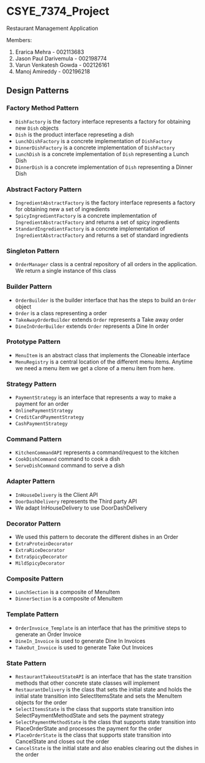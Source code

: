 # CSYE_7374_Project
Restaurant Management Application

Members:
1. Erarica Mehra -	002113683
2. Jason Paul Darivemula -	002198774
3. Varun Venkatesh Gowda - 002126161
4. Manoj Amireddy	- 002196218

## Design Patterns

### Factory Method Pattern
- `DishFactory` is the factory interface represents a factory for obtaining new `Dish` objects
- `Dish` is the product interface represeting a dish
- `LunchDishFactory` is a concrete implementation of `DishFactory`
- `DinnerDishFactory` is a concrete implementation of `DishFactory`
- `LunchDish` is a concrete implementation of `Dish` representing a Lunch Dish
- `DinnerDish` is a concrete implementation of `Dish` representing a Dinner Dish

### Abstract Factory Pattern
- `IngredientAbstractFactory` is the factory interface represents a factory for obtaining new a set of ingredients
- `SpicyIngredientFactory` is a concrete implementation of  `IngredientAbstractFactory` and returns a set of spicy ingredients
- `StandardIngredientFactory` is a concrete implementation of  `IngredientAbstractFactory` and returns a set of standard ingredients

### Singleton Pattern
- `OrderManager` class is a central repository of all orders in the application. We return a single instance of this class

### Builder Pattern
- `OrderBuilder` is the builder interface that has the steps to build an `Order` object
- `Order` is a class representing a order
- `TakeAwayOrderBuilder` extends `Order` represents a Take away order
- `DineInOrderBuilder` extends `Order` represents a Dine In order

### Prototype Pattern 
- `MenuItem` is an abstract class that implements the Cloneable interface
- `MenuRegistry` is a central location of the different menu items. Anytime we need a menu item we get a clone of a menu item from here.

### Strategy Pattern 
- `PaymentStrategy` is an interface that represents a way to make a payment for an order
- `OnlinePaymentStrategy`
- `CreditCardPaymentStrategy`
- `CashPaymentStrategy`

### Command Pattern 
- `KitchenCommandAPI` represents a command/request to the kitchen
- `CookDishCommand` command to cook a dish
- `ServeDishCommand` command to serve a dish

### Adapter Pattern 
- `InHouseDelivery` is the Client API
- `DoorDashDelivery` represents the Third party API
- We adapt InHouseDelivery to use DoorDashDelivery

### Decorator Pattern 
- We used this pattern to decorate the different dishes in an Order
- `ExtraProteinDecorator`
- `ExtraRiceDecorator`
- `ExtraSpicyDecorator`
- `MildSpicyDecorator`

### Composite Pattern
- `LunchSection` is a composite of MenuItem
- `DinnerSection` is a composite of MenuItem

### Template Pattern
- `OrderInvoice_Template` is an interface that has the primitive steps to generate an Order Invoice
- `DineIn_Invoice` is used to generate Dine In Invoices
- `TakeOut_Invoice` is used to generate Take Out Invoices

### State Pattern
- `RestaurantTakeoutStateAPI` is an interface that has the state transition methods that other concrete state classes will implement
- `RestaurantDelivery` is the class that sets the initial state and holds the initial state transition into SelectItemsState and sets the MenuItem objects for the order
- `SelectItemsState` is the class that supports state transition into SelectPaymentMethodState and sets the payment strategy
- `SelectPaymentMethodState` is the class that supports state transition into PlaceOrderState and processes the payment for the order
- `PlaceOrderState` is the class that supports state transition into CancelState and closes out the order
- `CancelState` is the initial state and also enables clearing out the dishes in the order